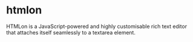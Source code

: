 # htmlon
HTMLon is a JavaScript-powered and highly customisable rich text editor that attaches itself seamlessly to a textarea element.

